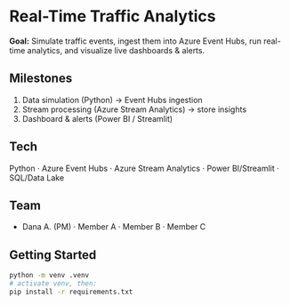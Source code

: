 # Real-Time Traffic Analytics

**Goal:** Simulate traffic events, ingest them into Azure Event Hubs, run real-time analytics, and visualize live dashboards & alerts.

## Milestones
1. Data simulation (Python) → Event Hubs ingestion  
2. Stream processing (Azure Stream Analytics) → store insights  
3. Dashboard & alerts (Power BI / Streamlit)

## Tech
Python · Azure Event Hubs · Azure Stream Analytics · Power BI/Streamlit · SQL/Data Lake

## Team
- Dana A. (PM) · Member A · Member B · Member C

## Getting Started
```bash
python -m venv .venv
# activate venv, then:
pip install -r requirements.txt

